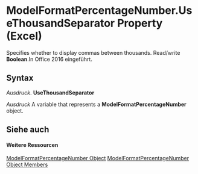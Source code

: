 
# ModelFormatPercentageNumber.UseThousandSeparator Property (Excel)

Specifies whether to display commas between thousands. Read/write  **Boolean**.In Office 2016 eingeführt.


## Syntax

 _Ausdruck_. **UseThousandSeparator**

 _Ausdruck_ A variable that represents a **ModelFormatPercentageNumber** object.


## Siehe auch


#### Weitere Ressourcen


[ModelFormatPercentageNumber Object](1a7134a3-2645-e762-c2dd-1ca8ab8b6e73.md)
[ModelFormatPercentageNumber Object Members](http://msdn.microsoft.com/library/fb78ca5c-4505-a475-92ee-2c7f12d1b2d7%28Office.15%29.aspx)